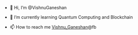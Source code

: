 - 👋 Hi, I’m @VishnuGaneshan
<!-- - 👀 I’m interested in creating a good AI that can do anything -->
- 🌱 I’m currently learning Quantum Computing and Blockchain
<!-- - 💞️ I’m looking to collaborate on ... -->
- 📫 How to reach me <a href="https://www.facebook.com/profile.php?id=100011044956075">Vishnu_Ganeshan</a>@fb

<!---
VishnuGaneshan/VishnuGaneshan is a ✨ special ✨ repository because its `README.md` (this file) appears on your GitHub profile.
You can click the Preview link to take a look at your changes.
--->
